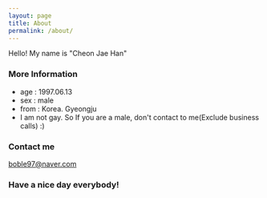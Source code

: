 ```yaml
---
layout: page
title: About
permalink: /about/
---
```


Hello! My name is "Cheon Jae Han"

### More Information

+ age : 1997.06.13
+ sex : male
+ from : Korea. Gyeongju
+ I am not gay. So If you are a male, don't contact to me(Exclude business calls) :)

### Contact me

[boble97@naver.com](mailto:boble97@naver.com)

### Have a nice day everybody!
